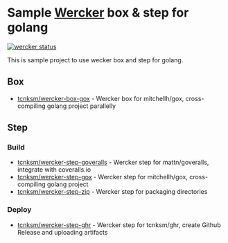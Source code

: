 Sample [Wercker](http://wercker.com/) box & step for golang
====

[![wercker status](https://app.wercker.com/status/a4d57dfaa497d9d433def27a8392980d/m "wercker status")](https://app.wercker.com/project/bykey/a4d57dfaa497d9d433def27a8392980d)

This is sample project to use wecker box and step for golang. 

## Box

- [tcnksm/wercker-box-gox](https://github.com/tcnksm/wercker-box-gox) - Wercker box for mitchellh/gox, cross-compiling golang project parallelly


## Step

### Build

- [tcnksm/wercker-step-goveralls](https://github.com/tcnksm/wercker-step-goveralls) - Wercker step for mattn/goveralls, integrate with coveralls.io 
- [tcnksm/wercker-step-gox](https://github.com/tcnksm/wercker-step-gox) - Wercker step for mitchellh/gox, cross-compiling golang project
- [tcnksm/wercker-step-zip](https://github.com/tcnksm/wercker-step-zip) - Wercker step for packaging directories

### Deploy

- [tcnksm/wercker-step-ghr](https://github.com/tcnksm/wercker-step-ghr) - Wercker step for tcnksm/ghr, create Github Release and uploading artifacts

